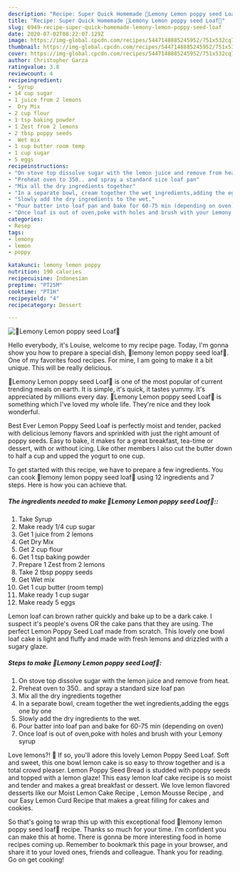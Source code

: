```yaml
---
description: "Recipe: Super Quick Homemade 🍋Lemony Lemon poppy seed Loaf🍋"
title: "Recipe: Super Quick Homemade 🍋Lemony Lemon poppy seed Loaf🍋"
slug: 6949-recipe-super-quick-homemade-lemony-lemon-poppy-seed-loaf
date: 2020-07-02T08:22:07.129Z
image: https://img-global.cpcdn.com/recipes/5447148885245952/751x532cq70/🍋lemony-lemon-poppy-seed-loaf🍋-recipe-main-photo.jpg
thumbnail: https://img-global.cpcdn.com/recipes/5447148885245952/751x532cq70/🍋lemony-lemon-poppy-seed-loaf🍋-recipe-main-photo.jpg
cover: https://img-global.cpcdn.com/recipes/5447148885245952/751x532cq70/🍋lemony-lemon-poppy-seed-loaf🍋-recipe-main-photo.jpg
author: Christopher Garza
ratingvalue: 3.8
reviewcount: 4
recipeingredient:
-  Syrup
- 14 cup sugar
- 1 juice from 2 lemons
-  Dry Mix
- 2 cup flour
- 1 tsp baking powder
- 1 Zest from 2 lemons
- 2 tbsp poppy seeds
-  Wet mix
- 1 cup butter room temp
- 1 cup sugar
- 5 eggs
recipeinstructions:
- "On stove top dissolve sugar with the lemon juice and remove from heat."
- "Preheat oven to 350.. and spray a standard size loaf pan"
- "Mix all the dry ingredients together"
- "In a separate bowl, cream together the wet ingredients,adding the eggs one by one"
- "Slowly add the dry ingredients to the wet."
- "Pour batter into loaf pan and bake for 60-75 min (depending on oven)"
- "Once loaf is out of oven,poke with holes and brush with your Lemony syrup"
categories:
- Resep
tags:
- lemony
- lemon
- poppy

katakunci: lemony lemon poppy
nutrition: 190 calories
recipecuisine: Indonesian
preptime: "PT25M"
cooktime: "PT1H"
recipeyield: "4"
recipecategory: Dessert

---
```



![🍋Lemony Lemon poppy seed Loaf🍋](https://img-global.cpcdn.com/recipes/5447148885245952/751x532cq70/🍋lemony-lemon-poppy-seed-loaf🍋-recipe-main-photo.jpg)

Hello everybody, it's Louise, welcome to my recipe page. Today, I'm gonna show you how to prepare a special dish, 🍋lemony lemon poppy seed loaf🍋. One of my favorites food recipes. For mine, I am going to make it a bit unique. This will be really delicious.

🍋Lemony Lemon poppy seed Loaf🍋 is one of the most popular of current trending meals on earth. It is simple, it's quick, it tastes yummy. It's appreciated by millions every day. 🍋Lemony Lemon poppy seed Loaf🍋 is something which I've loved my whole life. They're nice and they look wonderful.

Best Ever Lemon Poppy Seed Loaf is perfectly moist and tender, packed with delicious lemony flavors and sprinkled with just the right amount of poppy seeds. Easy to bake, it makes for a great breakfast, tea-time or dessert, with or without icing. Like other members I also cut the butter down to half a cup and upped the yogurt to one cup.


To get started with this recipe, we have to prepare a few ingredients. You can cook 🍋lemony lemon poppy seed loaf🍋 using 12 ingredients and 7 steps. Here is how you can achieve that.

##### The ingredients needed to make 🍋Lemony Lemon poppy seed Loaf🍋::

1. Take  Syrup
1. Make ready 1/4 cup sugar
1. Get 1 juice from 2 lemons
1. Get  Dry Mix
1. Get 2 cup flour
1. Get 1 tsp baking powder
1. Prepare 1 Zest from 2 lemons
1. Take 2 tbsp poppy seeds
1. Get  Wet mix
1. Get 1 cup butter (room temp)
1. Make ready 1 cup sugar
1. Make ready 5 eggs


Lemon loaf can brown rather quickly and bake up to be a dark cake. I suspect it&#39;s people&#39;s ovens OR the cake pans that they are using. The perfect Lemon Poppy Seed Loaf made from scratch. This lovely one bowl loaf cake is light and fluffy and made with fresh lemons and drizzled with a sugary glaze. 

##### Steps to make 🍋Lemony Lemon poppy seed Loaf🍋:

1. On stove top dissolve sugar with the lemon juice and remove from heat.
1. Preheat oven to 350.. and spray a standard size loaf pan
1. Mix all the dry ingredients together
1. In a separate bowl, cream together the wet ingredients,adding the eggs one by one
1. Slowly add the dry ingredients to the wet.
1. Pour batter into loaf pan and bake for 60-75 min (depending on oven)
1. Once loaf is out of oven,poke with holes and brush with your Lemony syrup


Love lemons?! 💛 If so, you&#39;ll adore this lovely Lemon Poppy Seed Loaf. Soft and sweet, this one bowl lemon cake is so easy to throw together and is a total crowd pleaser. Lemon Poppy Seed Bread is studded with poppy seeds and topped with a lemon glaze! This easy lemon loaf cake recipe is so moist and tender and makes a great breakfast or dessert. We love lemon flavored desserts like our Moist Lemon Cake Recipe , Lemon Mousse Recipe , and our Easy Lemon Curd Recipe that makes a great filling for cakes and cookies. 

So that's going to wrap this up with this exceptional food 🍋lemony lemon poppy seed loaf🍋 recipe. Thanks so much for your time. I'm confident you can make this at home. There is gonna be more interesting food in home recipes coming up. Remember to bookmark this page in your browser, and share it to your loved ones, friends and colleague. Thank you for reading. Go on get cooking!
